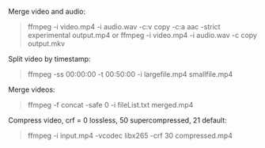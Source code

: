 Merge video and audio:

> ffmpeg -i video.mp4 -i audio.wav -c:v copy -c:a aac -strict experimental output.mp4
> or
> ffmpeg -i video.mp4 -i audio.wav -c copy output.mkv

Split video by timestamp:

> ffmpeg -ss 00:00:00 -t 00:50:00 -i largefile.mp4 smallfile.mp4

Merge videos:

> ffmpeg -f concat -safe 0 -i fileList.txt merged.mp4

Compress video, crf = 0 lossless, 50 supercompressed, 21 default:

> ffmpeg -i input.mp4 -vcodec libx265 -crf 30 compressed.mp4

